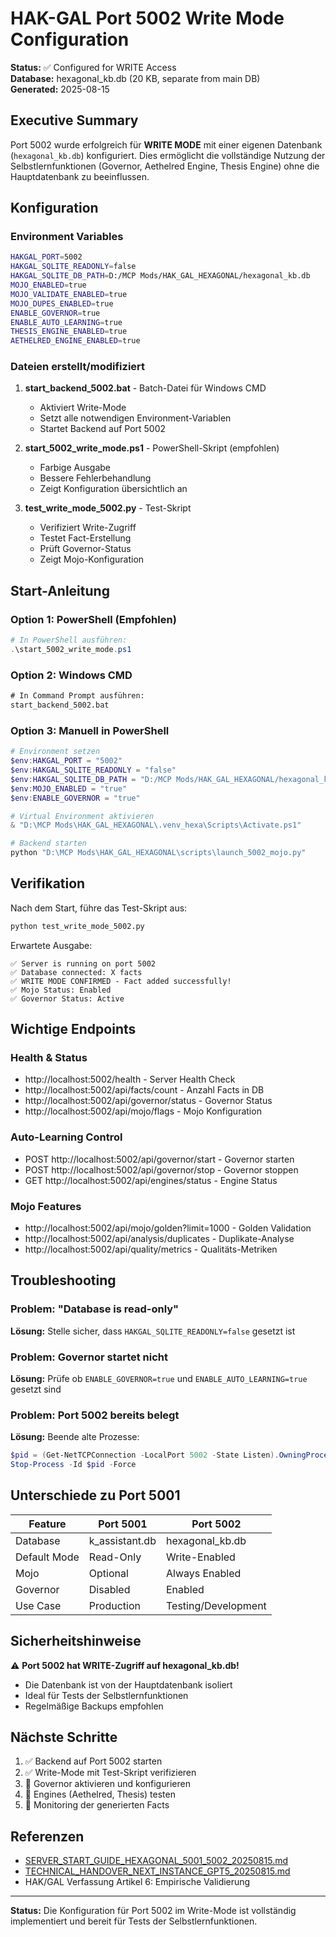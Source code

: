# HAK-GAL Port 5002 Write Mode Configuration
**Status:** ✅ Configured for WRITE Access  
**Database:** hexagonal_kb.db (20 KB, separate from main DB)  
**Generated:** 2025-08-15  

## Executive Summary

Port 5002 wurde erfolgreich für **WRITE MODE** mit einer eigenen Datenbank (`hexagonal_kb.db`) konfiguriert. Dies ermöglicht die vollständige Nutzung der Selbstlernfunktionen (Governor, Aethelred Engine, Thesis Engine) ohne die Hauptdatenbank zu beeinflussen.

## Konfiguration

### Environment Variables
```bash
HAKGAL_PORT=5002
HAKGAL_SQLITE_READONLY=false
HAKGAL_SQLITE_DB_PATH=D:/MCP Mods/HAK_GAL_HEXAGONAL/hexagonal_kb.db
MOJO_ENABLED=true
MOJO_VALIDATE_ENABLED=true
MOJO_DUPES_ENABLED=true
ENABLE_GOVERNOR=true
ENABLE_AUTO_LEARNING=true
THESIS_ENGINE_ENABLED=true
AETHELRED_ENGINE_ENABLED=true
```

### Dateien erstellt/modifiziert

1. **start_backend_5002.bat** - Batch-Datei für Windows CMD
   - Aktiviert Write-Mode
   - Setzt alle notwendigen Environment-Variablen
   - Startet Backend auf Port 5002

2. **start_5002_write_mode.ps1** - PowerShell-Skript (empfohlen)
   - Farbige Ausgabe
   - Bessere Fehlerbehandlung
   - Zeigt Konfiguration übersichtlich an

3. **test_write_mode_5002.py** - Test-Skript
   - Verifiziert Write-Zugriff
   - Testet Fact-Erstellung
   - Prüft Governor-Status
   - Zeigt Mojo-Konfiguration

## Start-Anleitung

### Option 1: PowerShell (Empfohlen)
```powershell
# In PowerShell ausführen:
.\start_5002_write_mode.ps1
```

### Option 2: Windows CMD
```cmd
# In Command Prompt ausführen:
start_backend_5002.bat
```

### Option 3: Manuell in PowerShell
```powershell
# Environment setzen
$env:HAKGAL_PORT = "5002"
$env:HAKGAL_SQLITE_READONLY = "false"
$env:HAKGAL_SQLITE_DB_PATH = "D:/MCP Mods/HAK_GAL_HEXAGONAL/hexagonal_kb.db"
$env:MOJO_ENABLED = "true"
$env:ENABLE_GOVERNOR = "true"

# Virtual Environment aktivieren
& "D:\MCP Mods\HAK_GAL_HEXAGONAL\.venv_hexa\Scripts\Activate.ps1"

# Backend starten
python "D:\MCP Mods\HAK_GAL_HEXAGONAL\scripts\launch_5002_mojo.py"
```

## Verifikation

Nach dem Start, führe das Test-Skript aus:

```python
python test_write_mode_5002.py
```

Erwartete Ausgabe:
```
✅ Server is running on port 5002
✅ Database connected: X facts
✅ WRITE MODE CONFIRMED - Fact added successfully!
✅ Mojo Status: Enabled
✅ Governor Status: Active
```

## Wichtige Endpoints

### Health & Status
- http://localhost:5002/health - Server Health Check
- http://localhost:5002/api/facts/count - Anzahl Facts in DB
- http://localhost:5002/api/governor/status - Governor Status
- http://localhost:5002/api/mojo/flags - Mojo Konfiguration

### Auto-Learning Control
- POST http://localhost:5002/api/governor/start - Governor starten
- POST http://localhost:5002/api/governor/stop - Governor stoppen
- GET http://localhost:5002/api/engines/status - Engine Status

### Mojo Features
- http://localhost:5002/api/mojo/golden?limit=1000 - Golden Validation
- http://localhost:5002/api/analysis/duplicates - Duplikate-Analyse
- http://localhost:5002/api/quality/metrics - Qualitäts-Metriken

## Troubleshooting

### Problem: "Database is read-only"
**Lösung:** Stelle sicher, dass `HAKGAL_SQLITE_READONLY=false` gesetzt ist

### Problem: Governor startet nicht
**Lösung:** Prüfe ob `ENABLE_GOVERNOR=true` und `ENABLE_AUTO_LEARNING=true` gesetzt sind

### Problem: Port 5002 bereits belegt
**Lösung:** Beende alte Prozesse:
```powershell
$pid = (Get-NetTCPConnection -LocalPort 5002 -State Listen).OwningProcess
Stop-Process -Id $pid -Force
```

## Unterschiede zu Port 5001

| Feature | Port 5001 | Port 5002 |
|---------|-----------|-----------|
| Database | k_assistant.db | hexagonal_kb.db |
| Default Mode | Read-Only | Write-Enabled |
| Mojo | Optional | Always Enabled |
| Governor | Disabled | Enabled |
| Use Case | Production | Testing/Development |

## Sicherheitshinweise

⚠️ **Port 5002 hat WRITE-Zugriff auf hexagonal_kb.db!**
- Die Datenbank ist von der Hauptdatenbank isoliert
- Ideal für Tests der Selbstlernfunktionen
- Regelmäßige Backups empfohlen

## Nächste Schritte

1. ✅ Backend auf Port 5002 starten
2. ✅ Write-Mode mit Test-Skript verifizieren
3. 🔄 Governor aktivieren und konfigurieren
4. 🔄 Engines (Aethelred, Thesis) testen
5. 🔄 Monitoring der generierten Facts

## Referenzen

- [SERVER_START_GUIDE_HEXAGONAL_5001_5002_20250815.md](PROJECT_HUB/SERVER_START_GUIDE_HEXAGONAL_5001_5002_20250815.md)
- [TECHNICAL_HANDOVER_NEXT_INSTANCE_GPT5_20250815.md](PROJECT_HUB/TECHNICAL_HANDOVER_NEXT_INSTANCE_GPT5_20250815.md)
- HAK/GAL Verfassung Artikel 6: Empirische Validierung

---

**Status:** Die Konfiguration für Port 5002 im Write-Mode ist vollständig implementiert und bereit für Tests der Selbstlernfunktionen.
